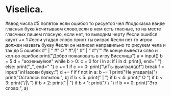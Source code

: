 # Viselica.
#ввод числа
#5 попвток если ошибся то рисуется чел
#подсказка ввиде гласных букв
#считываем слово,если в нем есть гласные, то на месте гласчных пишем гласную, если нет, то выводим черту
#если ошибся каунт += 1
#если угадал слово принт ты виграл
#если  нет то игрок должен назвать букву
#если он написал направильно то рисукем чела и так до 5 ошиблк
#" | "
#" O "
#"/|\"
#" | "
#"/'\"
#в конце вывести слво и кол-во ошибок
print("Добро пожаловать в игру Виселица")
a = input()
b = 5
d = "аоэеиыуёюя"
while b > 0:
    c = 0
    for i in a:
            if i in d:
                print(i, end=" ")
            else: 
                print("_", end=" ")
                c += 1
    if c == 0:
        print("\nТы выиграл(а)!")
        break
    f = input("\nНазови бувку:")
    d += f
    if f not in a:
        b -= 1
        print("Не угадал(а)")
        print("Осталось попыток:", b)
        if b < 5:
            print(" | ")
        if b < 4:
            print(" O ")
        if b < 3:
            print("/|\ ")
        if b < 2:
            print(" | ")
        if b < 1:
            print("/'\ ")
        if b == 0:
            print("Это слово:", a)
